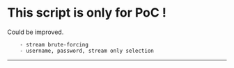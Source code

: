 # This script is only for PoC !

Could be improved.

``` 
    - stream brute-forcing
    - username, password, stream only selection
```

---